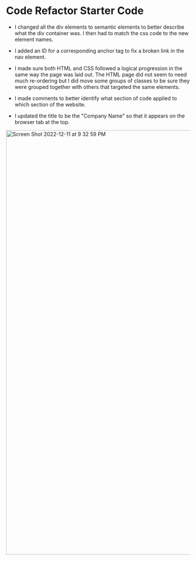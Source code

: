 # Code Refactor Starter Code

- I changed all the div elements to semantic elements to better describe what the div container was. I then had to match the css code to the new element names.

- I added an ID for a corresponding anchor tag to fix a broken link in the nav element.

- I made sure both HTML and CSS followed a logical progression in the same way the page was laid out. The HTML page did not seem to need much re-ordering but I did move some groups of classes to be sure they were grouped together with others that targeted the same elements.

- I made comments to better identify what section of code applied to which section of the website.

- I updated the title to be the "Company Name" so that it appears on the browser tab at the top.
<img width="1161" alt="Screen Shot 2022-12-11 at 9 32 59 PM" src="https://user-images.githubusercontent.com/116880367/206967952-3523a83d-9cfe-40db-a2f4-8c9b579fa13c.png">

